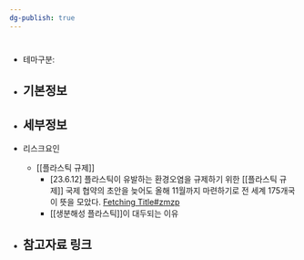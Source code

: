 ```yaml
---
dg-publish: true
---
```

#

- 테마구분:



- 기본정보
	- 


- 세부정보
	- 



- 리스크요인
	- [[플라스틱 규제]]
		- [23.6.12] 플라스틱이 유발하는 환경오염을 규제하기 위한 [[플라스틱 규제]] 국제 협약의 초안을 늦어도 올해 11월까지 마련하기로 전 세계 175개국이 뜻을 모았다. [Fetching Title#zmzp](https://www.yna.co.kr/view/AKR20230603004300081?input=1195m)
		- [[생분해성 플라스틱]]이 대두되는 이유



- 참고자료 링크
	- 


